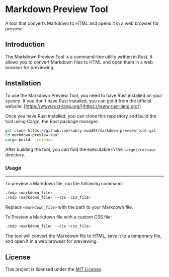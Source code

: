# Markdown Preview Tool

A tool that converts Markdown to HTML and opens it in a web browser for preview.

## Introduction

The Markdown Preview Tool is a command-line utility written in Rust. It allows you to convert Markdown files to HTML and open them in a web browser for previewing.

## Installation

To use the Markdown Preview Tool, you need to have Rust installed on your system. If you don't have Rust installed, you can get it from the official website: [https://www.rust-lang.org/](https://www.rust-lang.org/)

Once you have Rust installed, you can clone this repository and build the tool using Cargo, the Rust package manager:

```sh
git clone https://github.com/sabry-awad97/markdown-preview-tool.git
cd markdown-preview-tool
cargo build --release
```

After building the tool, you can find the executable in the `target/release` directory.

### Usage

---

To preview a Markdown file, run the following command:

```sh
./mdp <markdown_file>
./mdp <markdown_file> --css <css_file>
```

Replace `<markdown_file>` with the path to your Markdown file.

To Preview a Markdown file with a custom CSS file:

```sh
./mdp <markdown_file> --css <css_file>
```

The tool will convert the Markdown file to HTML, save it to a temporary file, and open it in a web browser for previewing.

## License

This project is licensed under the [MIT License](LICENSE).
